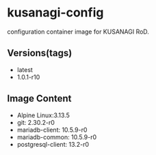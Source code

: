 # kusanagi-config

configuration container image for KUSANAGI RoD.

## Versions(tags)
- latest
- 1.0.1-r10

## Image Content
- Alpine Linux:3.13.5
- git: 2.30.2-r0
- mariadb-client: 10.5.9-r0
- mariadb-common: 10.5.9-r0
- postgresql-client: 13.2-r0


